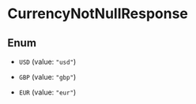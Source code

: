 

# CurrencyNotNullResponse

## Enum


* `USD` (value: `"usd"`)

* `GBP` (value: `"gbp"`)

* `EUR` (value: `"eur"`)



